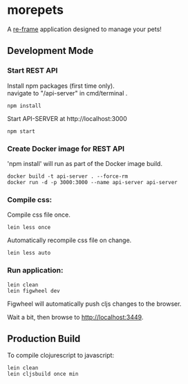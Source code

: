 # morepets

A [re-frame](https://github.com/Day8/re-frame) application designed to manage your pets!

## Development Mode

### Start REST API
Install npm packages (first time only).  
navigate to "/api-server" in cmd/terminal
.  
```
npm install
```

Start API-SERVER at http://localhost:3000
```
npm start
```

### Create Docker image for REST API
'npm install' will run as part of the Docker image build.

```
docker build -t api-server . --force-rm
docker run -d -p 3000:3000 --name api-server api-server
```

### Compile css:

Compile css file once.

```
lein less once
```

Automatically recompile css file on change.

```
lein less auto
```

### Run application:

```
lein clean
lein figwheel dev
```

Figwheel will automatically push cljs changes to the browser.

Wait a bit, then browse to [http://localhost:3449](http://localhost:3449).

## Production Build


To compile clojurescript to javascript:

```
lein clean
lein cljsbuild once min
```
